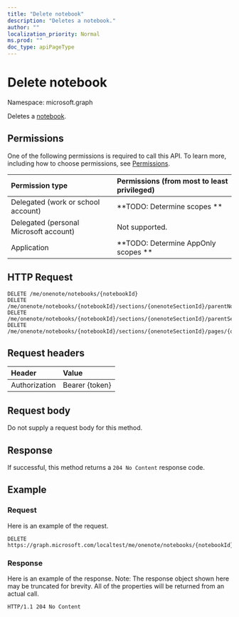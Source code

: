 ```yaml
---
title: "Delete notebook"
description: "Deletes a notebook."
author: ""
localization_priority: Normal
ms.prod: ""
doc_type: apiPageType
---
```


# Delete notebook

Namespace: microsoft.graph

Deletes a [notebook](../resources/notebook.md).

## Permissions
One of the following permissions is required to call this API. To learn more, including how to choose permissions, see [Permissions](/concepts/permissions-reference.md).

|Permission type|Permissions (from most to least privileged)|
|:---|:---|
|Delegated (work or school account)|**TODO: Determine scopes **|
|Delegated (personal Microsoft account)|Not supported.|
|Application|**TODO: Determine AppOnly scopes **|

## HTTP Request
<!-- {
  "blockType": "ignored"
}
-->
``` http
DELETE /me/onenote/notebooks/{notebookId}
DELETE /me/onenote/notebooks/{notebookId}/sections/{onenoteSectionId}/parentNotebook
DELETE /me/onenote/notebooks/{notebookId}/sections/{onenoteSectionId}/parentSectionGroup/parentNotebook
DELETE /me/onenote/notebooks/{notebookId}/sections/{onenoteSectionId}/pages/{onenotePageId}/parentNotebook
```

## Request headers
|Header|Value|
|:---|:---|
|Authorization|Bearer {token}|

## Request body
Do not supply a request body for this method.

## Response
If successful, this method returns a `204 No Content` response code.

## Example

### Request
Here is an example of the request.
<!-- {
  "blockType": "request",
  "name": "delete_notebook"
}
-->
``` http
DELETE https://graph.microsoft.com/localtest/me/onenote/notebooks/{notebookId}
```

### Response
Here is an example of the response. Note: The response object shown here may be truncated for brevity. All of the properties will be returned from an actual call.
<!-- {
  "blockType": "response",
  "truncated": true
}
-->
``` http
HTTP/1.1 204 No Content
```

